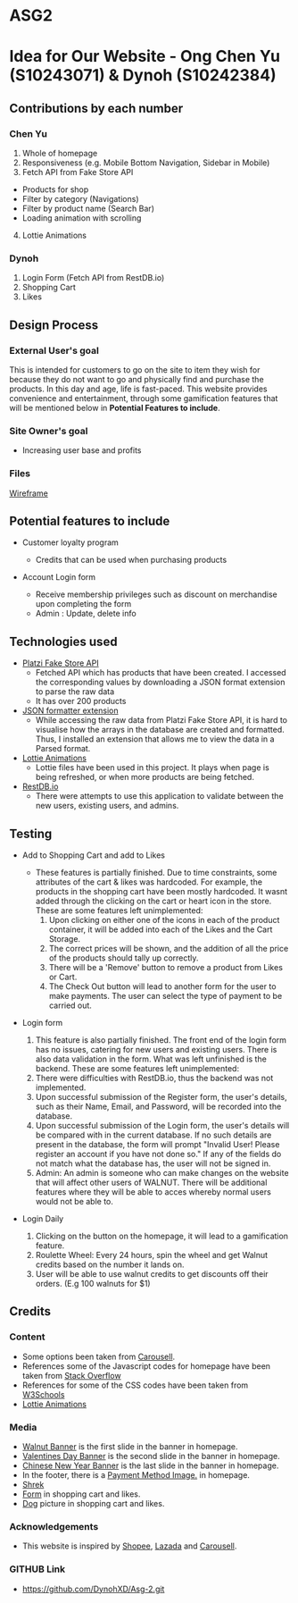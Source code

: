 # ASG2

<h1>Idea for Our Website - Ong Chen Yu (S10243071) & Dynoh (S10242384) </h1>

## Contributions by each number

### Chen Yu

1. Whole of homepage
2. Responsiveness (e.g. Mobile Bottom Navigation, Sidebar in Mobile)
3. Fetch API from Fake Store API

- Products for shop
- Filter by category (Navigations)
- Filter by product name (Search Bar)
- Loading animation with scrolling

4. Lottie Animations

### Dynoh

1. Login Form (Fetch API from RestDB.io)
2. Shopping Cart
3. Likes

## Design Process

### External User's goal

This is intended for customers to go on the site to item they wish for because they do not want to go and physically find and purchase the products. In this day and age, life is fast-paced. This website provides convenience and entertainment, through some gamification features that will be mentioned below in <b>Potential Features to include</b>.

### Site Owner's goal

- Increasing user base and profits

### Files

[Wireframe](ID_ASG2_T05_Group7_Wireframe.xd)

## Potential features to include

- Customer loyalty program

  - Credits that can be used when purchasing products

- Account Login form
  - Receive membership privileges such as discount on merchandise upon completing the form
  - Admin : Update, delete info

## Technologies used

- [Platzi Fake Store API](https://fakeapi.platzi.com/)
  - Fetched API which has products that have been created. I accessed the corresponding values by downloading a JSON format extension to parse the raw data
  - It has over 200 products
- [JSON formatter extension](https://chrome.google.com/webstore/detail/json-formatter/bcjindcccaagfpapjjmafapmmgkkhgoa?hl=en)
  - While accessing the raw data from Platzi Fake Store API, it is hard to visualise how the arrays in the database are created and formatted. Thus, I installed an extension that allows me to view the data in a Parsed format.
- [Lottie Animations](https://lottiefiles.com/search?q=loading&category=animations&animations-sort=popular)
  - Lottie files have been used in this project. It plays when page is being refreshed, or when more products are being fetched.
- [RestDB.io](https://restdb.io/)
  - There were attempts to use this application to validate between the new users, existing users, and admins.

## Testing

- Add to Shopping Cart and add to Likes
  - These features is partially finished. Due to time constraints, some attributes of the cart & likes was hardcoded. For example, the products in the shopping cart have been mostly hardcoded. It wasnt added through the clicking on the cart or heart icon in the store. These are some features left unimplemented:
    1. Upon clicking on either one of the icons in each of the product container, it will be added into each of the Likes and the Cart Storage.
    2. The correct prices will be shown, and the addition of all the price of the products should tally up correctly.
    3. There will be a 'Remove' button to remove a product from Likes or Cart.
    4. The Check Out button will lead to another form for the user to make payments. The user can select the type of payment to be carried out.
- Login form

  1. This feature is also partially finished. The front end of the login form has no issues, catering for new users and existing users. There is also data validation in the form. What was left unfinished is the backend. These are some features left unimplemented:
  2. There were difficulties with RestDB.io, thus the backend was not implemented.
  3. Upon successful submission of the Register form, the user's details, such as their Name, Email, and Password, will be recorded into the database.
  4. Upon successful submission of the Login form, the user's details will be compared with in the current database. If no such details are present in the database, the form will prompt "Invalid User! Please register an account if you have not done so." If any of the fields do not match what the database has, the user will not be signed in.
  5. Admin: An admin is someone who can make changes on the website that will affect other users of WALNUT. There will be additional features where they will be able to acces whereby normal users would not be able to.

- Login Daily
  1. Clicking on the button on the homepage, it will lead to a gamification feature.
  2. Roulette Wheel: Every 24 hours, spin the wheel and get Walnut credits based on the number it lands on.
  3. User will be able to use walnut credits to get discounts off their orders. (E.g 100 walnuts for $1)

## Credits

### Content

- Some options been taken from [Carousell](https://www.carousell.sg/).
- References some of the Javascript codes for homepage have been taken from [Stack Overflow](https://stackoverflow.com/)
- References for some of the CSS codes have been taken from [W3Schools](https://www.w3schools.com/)
- [Lottie Animations](https://lottiefiles.com/search?q=loading&category=animations&animations-sort=popular)

### Media

- [Walnut Banner](https://pngtree.com/) is the first slide in the banner in homepage.
- [Valentines Day Banner](https://stock.adobe.com/sg) is the second slide in the banner in homepage.
- [Chinese New Year Banner](https://www.dreamstime.com/) is the last slide in the banner in homepage.
- In the footer, there is a [Payment Method Image.](https://help.zazzle.com/hc/en-us/articles/220639167-What-Payment-Methods-Are-Accepted-on-Zazzle-) in homepage.
- [Shrek](https://www.pngitem.com/pimgs/m/184-1845412_shrek-meme-png-transparent-png.png)
- [Form](https://www.pdffiller.com/preview/30/398/30398523.png) in shopping cart and likes.
- [Dog](https://i.pinimg.com/736x/e8/cc/7a/e8cc7ab3f5811fc222975f271245f661.jpg) picture in shopping cart and likes.

### Acknowledgements

- This website is inspired by [Shopee](https://shopee.sg/), [Lazada](https://www.lazada.sg/) and [Carousell](https://www.carousell.sg/).

### GITHUB Link
- https://github.com/DynohXD/Asg-2.git
